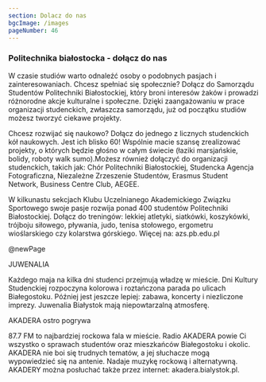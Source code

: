```yaml
---
section: Dolacz do nas
bgcImage: /images
pageNumber: 46
---
```


### Politechnika białostocka - dołącz do nas

W czasie studiów warto odnaleźć osoby o podobnych pasjach i zainteresowaniach. Chcesz spełniać się społecznie? Dołącz do Samorządu Studentów Politechniki Białostockiej, który broni interesów żaków i prowadzi różnorodne akcje kulturalne i społeczne. Dzięki zaangażowaniu w prace organizacji studenckich, zwłaszcza samorządu, już od początku studiów możesz tworzyć ciekawe projekty.

Chcesz rozwijać się naukowo? Dołącz do jednego z licznych studenckich kół naukowych. Jest ich blisko 60! Wspólnie macie szansę zrealizować projekty, o których będzie głośno w całym świecie (łaziki marsjańskie, bolidy, roboty walk sumo).Możesz również dołączyć do organizacji studenckich, takich jak: Chór Politechniki Białostockiej, Studencka Agencja Fotograficzna, Niezależne Zrzeszenie Studentów, Erasmus Student Network, Business Centre Club, AEGEE.

W kilkunastu sekcjach Klubu Uczelnianego Akademickiego Związku Sportowego swoje pasje rozwija ponad 400 studentów Politechniki Białostockiej. Dołącz do treningów: lekkiej atletyki, siatkówki, koszykówki, trójboju siłowego, pływania, judo, tenisa stołowego, ergometru wioślarskiego czy kolarstwa górskiego. Więcej na: azs.pb.edu.pl

@newPage

JUWENALIA

Każdego maja na kilka dni studenci przejmują władzę w mieście. Dni Kultury Studenckiej rozpoczyna kolorowa i roztańczona parada po ulicach Białegostoku. Później jest jeszcze lepiej: zabawa, koncerty i niezliczone imprezy. Juwenalia Białystok mają niepowtarzalną atmosferę.

AKADERA ostro pogrywa

87.7 FM to najbardziej rockowa fala w mieście. Radio AKADERA powie Ci wszystko o sprawach studentów oraz mieszkańców Białegostoku i okolic. AKADERA nie boi się trudnych tematów, a jej słuchacze mogą wypowiedzieć się na antenie. Nadaje muzykę rockową i alternatywną. AKADERY można posłuchać także przez internet: akadera.bialystok.pl.
